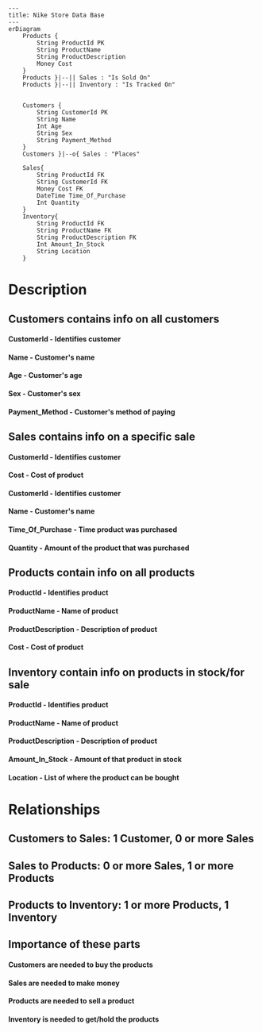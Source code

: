 ```mermaid
---
title: Nike Store Data Base
---
erDiagram
    Products {
        String ProductId PK
        String ProductName
        String ProductDescription
        Money Cost
    }
    Products }|--|| Sales : "Is Sold On"
    Products }|--|| Inventory : "Is Tracked On"


    Customers {
        String CustomerId PK
        String Name
        Int Age
        String Sex
        String Payment_Method
    }
    Customers }|--o{ Sales : "Places"

    Sales{
        String ProductId FK
        String CustomerId FK
        Money Cost FK
        DateTime Time_Of_Purchase
        Int Quantity
    }
    Inventory{
        String ProductId FK
        String ProductName FK
        String ProductDescription FK
        Int Amount_In_Stock
        String Location
    }
```

# Description

## Customers contains info on all customers
#### CustomerId - Identifies customer
#### Name - Customer's name
#### Age - Customer's age
#### Sex - Customer's sex
#### Payment_Method - Customer's method of paying

## Sales contains info on a specific sale
#### CustomerId - Identifies customer
#### Cost - Cost of product
#### CustomerId - Identifies customer
#### Name - Customer's name
#### Time_Of_Purchase - Time product was purchased
#### Quantity - Amount of the product that was purchased

## Products contain info on all products
#### ProductId - Identifies product
#### ProductName - Name of product
#### ProductDescription - Description of product
#### Cost - Cost of product

## Inventory contain info on products in stock/for sale
#### ProductId - Identifies product
#### ProductName - Name of product
#### ProductDescription - Description of product
#### Amount_In_Stock - Amount of that product in stock
#### Location - List of where the product can be bought

# Relationships
## Customers to Sales: 1 Customer, 0 or more Sales

## Sales to Products: 0 or more Sales, 1 or more Products

## Products to Inventory: 1 or more Products, 1 Inventory

## Importance of these parts
#### Customers are needed to buy the products
#### Sales are needed to make money
#### Products are needed to sell a product
#### Inventory is needed to get/hold the products